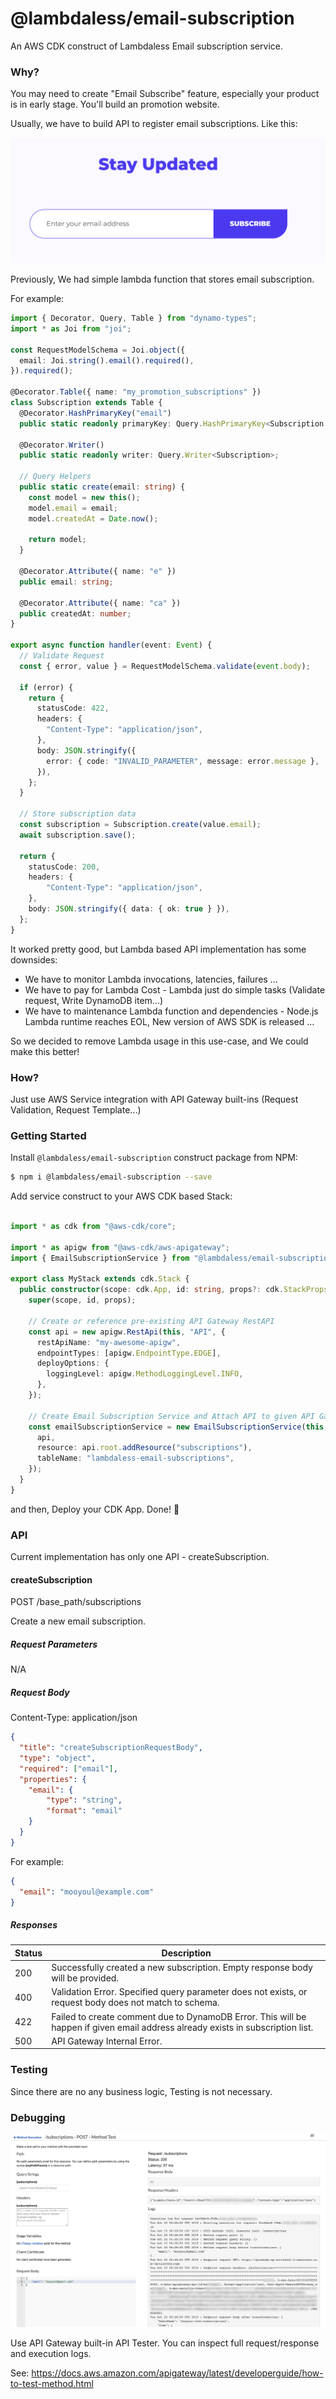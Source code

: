 # @lambdaless/email-subscription

An AWS CDK construct of Lambdaless Email subscription service.  

### Why?

You may need to create "Email Subscribe" feature, especially your product is in early stage. You'll build an promotion website.

Usually, we have to build API to register email subscriptions. Like this:

![Example](./assets/example.png)
 
Previously, We had simple lambda function that stores email subscription. 

For example: 

```typescript
import { Decorator, Query, Table } from "dynamo-types";
import * as Joi from "joi";

const RequestModelSchema = Joi.object({
  email: Joi.string().email().required(),
}).required();

@Decorator.Table({ name: "my_promotion_subscriptions" })
class Subscription extends Table {
  @Decorator.HashPrimaryKey("email")
  public static readonly primaryKey: Query.HashPrimaryKey<Subscription, string>;
                                                                    
  @Decorator.Writer()    
  public static readonly writer: Query.Writer<Subscription>;

  // Query Helpers
  public static create(email: string) {
    const model = new this();
    model.email = email;
    model.createdAt = Date.now();

    return model;
  }

  @Decorator.Attribute({ name: "e" })                              
  public email: string;
                                                                    
  @Decorator.Attribute({ name: "ca" })
  public createdAt: number;
}

export async function handler(event: Event) {
  // Validate Request
  const { error, value } = RequestModelSchema.validate(event.body);

  if (error) {
    return {
      statusCode: 422,
      headers: {
        "Content-Type": "application/json",      
      },
      body: JSON.stringify({
        error: { code: "INVALID_PARAMETER", message: error.message },
      }),
    }; 
  }
  
  // Store subscription data
  const subscription = Subscription.create(value.email);
  await subscription.save();
 
  return { 
    statusCode: 200,
    headers: {
        "Content-Type": "application/json",      
    },
    body: JSON.stringify({ data: { ok: true } }),
  };
}
```

It worked pretty good, but Lambda based API implementation has some downsides:

- We have to monitor Lambda invocations, latencies, failures ...
- We have to pay for Lambda Cost - Lambda just do simple tasks (Validate request, Write DynamoDB item...)
- We have to maintenance Lambda function and dependencies - Node.js Lambda runtime reaches EOL, New version of AWS SDK is released ...   

So we decided to remove Lambda usage in this use-case, and We could make this better!

### How?

Just use AWS Service integration with API Gateway built-ins (Request Validation, Request Template...) 

### Getting Started

Install `@lambdaless/email-subscription` construct package from NPM:

```bash
$ npm i @lambdaless/email-subscription --save
```

Add service construct to your AWS CDK based Stack:

```typescript

import * as cdk from "@aws-cdk/core";

import * as apigw from "@aws-cdk/aws-apigateway";
import { EmailSubscriptionService } from "@lambdaless/email-subscription";

export class MyStack extends cdk.Stack {
  public constructor(scope: cdk.App, id: string, props?: cdk.StackProps) {
    super(scope, id, props);

    // Create or reference pre-existing API Gateway RestAPI
    const api = new apigw.RestApi(this, "API", {
      restApiName: "my-awesome-apigw",
      endpointTypes: [apigw.EndpointType.EDGE],
      deployOptions: {
        loggingLevel: apigw.MethodLoggingLevel.INFO,
      },
    });

    // Create Email Subscription Service and Attach API to given API Gateway RestAPI target
    const emailSubscriptionService = new EmailSubscriptionService(this, "EmailSubscriptionService", {
      api,
      resource: api.root.addResource("subscriptions"),
      tableName: "lambdaless-email-subscriptions",
    });
  }
}
```

and then, Deploy your CDK App. Done! 🎉


### API

Current implementation has only one API - createSubscription.

#### createSubscription

POST /base_path/subscriptions

Create a new email subscription.

##### Request Parameters

N/A

##### Request Body

Content-Type: application/json

```json
{
  "title": "createSubscriptionRequestBody",
  "type": "object",
  "required": ["email"],
  "properties": {
    "email": {
        "type": "string",
        "format": "email"
    }
  }
}
```

For example:

```json
{
  "email": "mooyoul@example.com"
}
```


##### Responses

| Status | Description |
| ------ | ----------- |
| 200 | Successfully created a new subscription. Empty response body will be provided. |
| 400 | Validation Error. Specified query parameter does not exists, or request body does not match to schema. |
| 422 | Failed to create comment due to DynamoDB Error. This will be happen if given email address already exists in subscription list. |
| 500 | API Gateway Internal Error. 


### Testing

Since there are no any business logic, Testing is not necessary.


### Debugging

![tester](./assets/tester.png)

Use API Gateway built-in API Tester. You can inspect full request/response and execution logs.

See: https://docs.aws.amazon.com/apigateway/latest/developerguide/how-to-test-method.html

